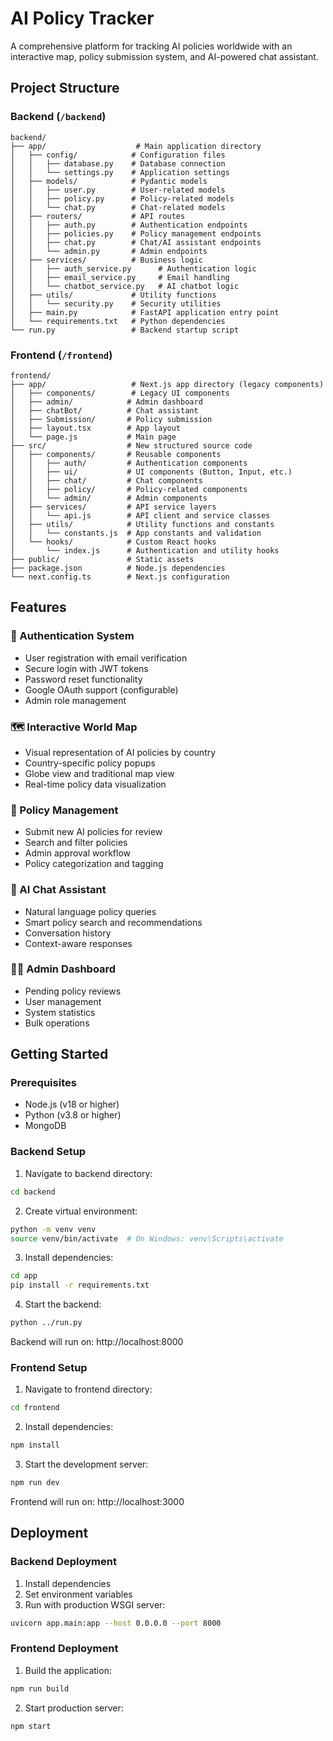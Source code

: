 # AI Policy Tracker

A comprehensive platform for tracking AI policies worldwide with an interactive map, policy submission system, and AI-powered chat assistant.

## Project Structure

### Backend (`/backend`)

```
backend/
├── app/                    # Main application directory
│   ├── config/            # Configuration files
│   │   ├── database.py    # Database connection
│   │   └── settings.py    # Application settings
│   ├── models/            # Pydantic models
│   │   ├── user.py        # User-related models
│   │   ├── policy.py      # Policy-related models
│   │   └── chat.py        # Chat-related models
│   ├── routers/           # API routes
│   │   ├── auth.py        # Authentication endpoints
│   │   ├── policies.py    # Policy management endpoints
│   │   ├── chat.py        # Chat/AI assistant endpoints
│   │   └── admin.py       # Admin endpoints
│   ├── services/          # Business logic
│   │   ├── auth_service.py      # Authentication logic
│   │   ├── email_service.py     # Email handling
│   │   └── chatbot_service.py   # AI chatbot logic
│   ├── utils/             # Utility functions
│   │   └── security.py    # Security utilities
│   ├── main.py            # FastAPI application entry point
│   └── requirements.txt   # Python dependencies
└── run.py                 # Backend startup script
```

### Frontend (`/frontend`)

```
frontend/
├── app/                   # Next.js app directory (legacy components)
│   ├── components/        # Legacy UI components
│   ├── admin/            # Admin dashboard
│   ├── chatBot/          # Chat assistant
│   ├── Submission/       # Policy submission
│   ├── layout.tsx        # App layout
│   └── page.js           # Main page
├── src/                  # New structured source code
│   ├── components/       # Reusable components
│   │   ├── auth/         # Authentication components
│   │   ├── ui/           # UI components (Button, Input, etc.)
│   │   ├── chat/         # Chat components
│   │   ├── policy/       # Policy-related components
│   │   └── admin/        # Admin components
│   ├── services/         # API service layers
│   │   └── api.js        # API client and service classes
│   ├── utils/            # Utility functions and constants
│   │   └── constants.js  # App constants and validation
│   └── hooks/            # Custom React hooks
│       └── index.js      # Authentication and utility hooks
├── public/               # Static assets
├── package.json          # Node.js dependencies
└── next.config.ts        # Next.js configuration
```

## Features

### 🔐 Authentication System
- User registration with email verification
- Secure login with JWT tokens
- Password reset functionality
- Google OAuth support (configurable)
- Admin role management

### 🗺️ Interactive World Map
- Visual representation of AI policies by country
- Country-specific policy popups
- Globe view and traditional map view
- Real-time policy data visualization

### 📝 Policy Management
- Submit new AI policies for review
- Search and filter policies
- Admin approval workflow
- Policy categorization and tagging

### 🤖 AI Chat Assistant
- Natural language policy queries
- Smart policy search and recommendations
- Conversation history
- Context-aware responses

### 👨‍💼 Admin Dashboard
- Pending policy reviews
- User management
- System statistics
- Bulk operations

## Getting Started

### Prerequisites
- Node.js (v18 or higher)
- Python (v3.8 or higher)
- MongoDB

### Backend Setup

1. Navigate to backend directory:
```bash
cd backend
```

2. Create virtual environment:
```bash
python -m venv venv
source venv/bin/activate  # On Windows: venv\Scripts\activate
```

3. Install dependencies:
```bash
cd app
pip install -r requirements.txt
```

4. Start the backend:
```bash
python ../run.py
```

Backend will run on: http://localhost:8000

### Frontend Setup

1. Navigate to frontend directory:
```bash
cd frontend
```

2. Install dependencies:
```bash
npm install
```

3. Start the development server:
```bash
npm run dev
```

Frontend will run on: http://localhost:3000

## Deployment

### Backend Deployment
1. Install dependencies
2. Set environment variables
3. Run with production WSGI server:
```bash
uvicorn app.main:app --host 0.0.0.0 --port 8000
```

### Frontend Deployment
1. Build the application:
```bash
npm run build
```

2. Start production server:
```bash
npm start
```
